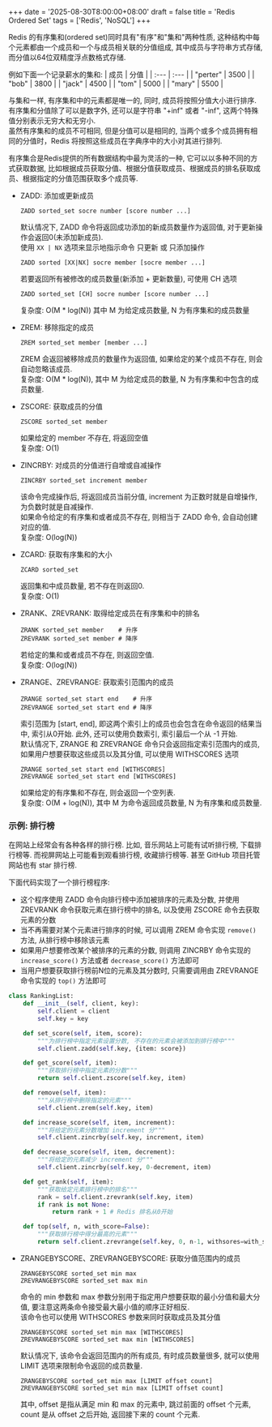 +++
date = '2025-08-30T8:00:00+08:00'
draft = false
title = 'Redis Ordered Set'
tags = ['Redis', 'NoSQL']
+++

Redis 的有序集和(ordered set)同时具有"有序"和"集和"两种性质, 这种结构中每个元素都由一个成员和一个与成员相关联的分值组成, 其中成员与字符串方式存储, 而分值以64位双精度浮点数格式存储.

例如下面一个记录薪水的集和:
| 成员 | 分值 |
| :--- | :--- |
| "perter" | 3500 |
| "bob" | 3800 |
| "jack" | 4500 |
| "tom" | 5000 |
| "mary" | 5500 |

与集和一样, 有序集和中的元素都是唯一的, 同时, 成员将按照分值大小进行排序.  
有序集和分值除了可以是数字外, 还可以是字符串 "+inf" 或者 "-inf", 这两个特殊值分别表示无穷大和无穷小.  
虽然有序集和的成员不可相同, 但是分值可以是相同的, 当两个或多个成员拥有相同的分值时，Redis 将按照这些成员在字典序中的大小对其进行排列.  

有序集合是Redis提供的所有数据结构中最为灵活的一种, 它可以以多种不同的方式获取数据, 比如根据成员获取分值、根据分值获取成员、根据成员的排名获取成员、根据指定的分值范围获取多个成员等.

- ZADD: 添加或更新成员
    ```
    ZADD sorted_set socre number [score number ...]
    ```
    默认情况下, ZADD 命令将返回成功添加的新成员数量作为返回值, 对于更新操作会返回0(未添加新成员).  
    使用 `XX | NX` 选项来显示地指示命令 只更新 或 只添加操作
    ```
    ZADD sorted [XX|NX] socre member [socre member ...]
    ```
    若要返回所有被修改的成员数量(新添加 + 更新数量), 可使用 CH 选项
    ```
    ZADD sorted_set [CH] socre number [score number ...]
    ```
    复杂度: O(M * log(N)) 其中 M 为给定成员数量, N 为有序集和的成员数量

- ZREM: 移除指定的成员
    ```
    ZREM sorted_set member [member ...]
    ```
    ZREM 会返回被移除成员的数量作为返回值, 如果给定的某个成员不存在, 则会自动忽略该成员.  
    复杂度: O(M * log(N)), 其中 M 为给定成员的数量, N 为有序集和中包含的成员数量.

- ZSCORE: 获取成员的分值
    ```
    ZSCORE sorted_set member
    ```
    如果给定的 member 不存在, 将返回空值  
    复杂度: O(1)

- ZINCRBY: 对成员的分值进行自增或自减操作
    ```
    ZINCRBY sorted_set increment member
    ```
    该命令完成操作后, 将返回成员当前分值, increment 为正数时就是自增操作, 为负数时就是自减操作.  
    如果命令给定的有序集和或者成员不存在, 则相当于 ZADD 命令, 会自动创建对应的值.  
    复杂度: O(log(N))

- ZCARD: 获取有序集和的大小
    ```
    ZCARD sorted_set
    ```
    返回集和中成员数量, 若不存在则返回0.  
    复杂度: O(1)

- ZRANK、ZREVRANK: 取得给定成员在有序集和中的排名
    ```
    ZRANK sorted_set member    # 升序
    ZREVRANK sorted_set member # 降序
    ```
    若给定的集和或者成员不存在, 则返回空值.  
    复杂度: O(log(N))

- ZRANGE、ZREVRANGE: 获取索引范围内的成员
    ```
    ZRANGE sorted_set start end    # 升序
    ZREVRANGE sorted_set start end # 降序
    ```
    索引范围为 [start, end], 即这两个索引上的成员也会包含在命令返回的结果当中, 索引从0开始. 此外, 还可以使用负数索引, 索引最后一个从 -1 开始.  
    默认情况下, ZRANGE 和 ZREVRANGE 命令只会返回指定索引范围内的成员, 如果用户想要获取这些成员以及其分值, 可以使用 WITHSCORES 选项
    ```
    ZRANGE sorted_set start end [WITHSCORES]
    ZREVRANGE sorted_set start end [WITHSCORES]
    ```
    如果给定的有序集和不存在, 则会返回一个空列表.  
    复杂度: O(M + log(N)), 其中 M 为命令返回成员数量, N 为有序集和成员数量.


### 示例: 排行榜
在网站上经常会有各种各样的排行榜. 比如, 音乐网站上可能有试听排行榜, 下载排行榜等. 而视屏网站上可能看到观看排行榜, 收藏排行榜等. 甚至 GitHub 项目托管网站也有 star 排行榜.

下面代码实现了一个排行榜程序:
- 这个程序使用 ZADD 命令向排行榜中添加被排序的元素及分数, 并使用 ZREVRANK 命令获取元素在排行榜中的排名, 以及使用 ZSCORE 命令去获取元素的分数
- 当不再需要对某个元素进行排序的时候, 可以调用 ZREM 命令实现 `remove()` 方法, 从排行榜中移除该元素
- 如果用户想要修改某个被排序的元素的分数, 则调用 ZINCRBY 命令实现的 `increase_score()` 方法或者 `decrease_score()` 方法即可
- 当用户想要获取排行榜前N位的元素及其分数时, 只需要调用由 ZREVRANGE 命令实现的 `top()` 方法即可

```Python
class RankingList:
    def __init__(self, client, key):
        self.client = client
        self.key = key

    def set_score(self, item, score):
        """为排行榜中指定元素设置分数, 不存在的元素会被添加到排行榜中"""
        self.client.zadd(self.key, {item: score})

    def get_score(self, item):
        """获取排行榜中指定元素的分数"""
        return self.client.zscore(self.key, item)

    def remove(self, item):
        """从排行榜中删除指定的元素"""
        self.client.zrem(self.key, item)

    def increase_score(self, item, increment):
        """将给定的元素分数增加 increment 分"""
        self.client.zincrby(self.key, increment, item)

    def decrease_score(self, item, decrement):
        """将给定的元素减少 increment 分"""
        self.client.zincrby(self.key, 0-decrement, item)

    def get_rank(self, item):
        """获取给定元素排行榜中的排名"""
        rank = self.client.zrevrank(self.key, item)
        if rank is not None:
            return rank + 1 # Redis 排名从0开始

    def top(self, n, with_score=False):
        """获取排行榜中得分最高的元素"""
        return self.client.zrevrange(self.key, 0, n-1, withsores=with_score)
```

- ZRANGEBYSCORE、ZREVRANGEBYSCORE: 获取分值范围内的成员
    ```
    ZRANGEBYSCORE sorted_set min max
    ZREVRANGEBYSCORE sorted_set max min
    ```
    命令的 min 参数和 max 参数分别用于指定用户想要获取的最小分值和最大分值, 要注意这两条命令接受最大最小值的顺序正好相反.  
    该命令也可以使用 WITHSCORES 参数来同时获取成员及其分值  
    ```
    ZRANGEBYSCORE sorted_set min max [WITHSCORES]
    ZREVRANGEBYSCORE sorted_set max min [WITHSCORES]
    ```
    默认情况下, 该命令会返回范围内的所有成员, 有时成员数量很多, 就可以使用 LIMIT 选项来限制命令返回的成员数量.
    ```
    ZRANGEBYSCORE sorted_set min max [LIMIT offset count]
    ZREVRANGEBYSCORE sorted_set min max [LIMIT offset count]
    ```
    其中, offset 是指从满足 min 和 max 的元素中, 跳过前面的 offset 个元素, count 是从 offset 之后开始, 返回接下来的 count 个元素.


